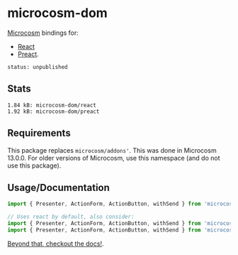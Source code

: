 # microcosm-dom

[Microcosm](https://github.com/vigetlabs/microcosm) bindings for:

- [React](https://github.com/facebook/react)
- [Preact](https://preactjs.com/).

```text
status: unpublished
```

## Stats

```text
1.84 kB: microcosm-dom/react
1.92 kB: microcosm-dom/preact
```

## Requirements

This package replaces `microcosm/addons'`. This was done in Microcosm 13.0.0. For older versions of Microcosm, use this namespace (and do not use this package).

## Usage/Documentation

```javascript
import { Presenter, ActionForm, ActionButton, withSend } from 'microcosm-dom'

// Uses react by default, also consider:
import { Presenter, ActionForm, ActionButton, withSend } from 'microcosm-dom/react'
import { Presenter, ActionForm, ActionButton, withSend } from 'microcosm-dom/preact'
```

[Beyond that, checkout the docs!](http://code.viget.com/microcosm/api/#addons).
